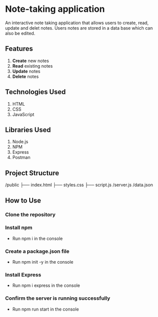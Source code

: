 # Note-taking application
An interactive note taking application that allows users to create, read, update and delet notes. Users notes are stored in a data base which can also be edited. 

## Features

1. **Create** new notes
2. **Read** existing notes
3. **Update** notes
4. **Delete** notes

## Technologies Used 

1. HTML
2. CSS
3. JavaScript

## Libraries Used

1. Node.js
2. NPM
2. Express
3. Postman

## Project Structure 

/public 
├── index.html
├── styles.css
├── script.js
/server.js
/data.json 

## How to Use

### Clone the repository 

### Install npm 
- Run npm i in the console

### Create a package.json file 
- Run npm init -y in the console

### Install Express
- Run npm i express in the console

### Confirm the server is running successfully 
- Run npm run start in the console






